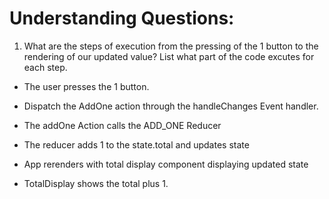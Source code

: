 # Understanding Questions:
1. What are the steps of execution from the pressing of the 1 button to the rendering of our updated value? List what part of the code excutes for each step.
* The user presses the 1 button.
* Dispatch the AddOne action through the handleChanges Event handler.
* The addOne Action calls the ADD_ONE Reducer
* The reducer adds 1 to the state.total and updates state
* App rerenders with total display component displaying updated state

* TotalDisplay shows the total plus 1.
